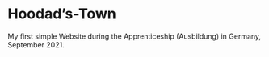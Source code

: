 # Hoodad’s-Town
My first simple Website during the Apprenticeship (Ausbildung) in Germany, September 2021.

